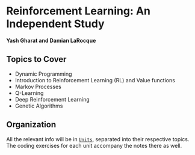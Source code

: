 # Reinforcement Learning: An Independent Study

**Yash Gharat and Damian LaRocque**

## Topics to Cover

- Dynamic Programming
- Introduction to Reinforcement Learning (RL) and Value functions
- Markov Processes
- Q-Learning
- Deep Reinforcement Learning
- Genetic Algorithms

## Organization

All the relevant info will be in [`Units`](./Units), separated into their respective topics. The coding exercises for each unit accompany the notes there as well.
